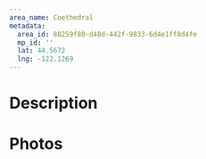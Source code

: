 ```yaml
---
area_name: Coethedral
metadata:
  area_id: 88259f80-d48d-442f-9833-6d4e1ff8d4fe
  mp_id: ''
  lat: 44.5672
  lng: -122.1269
---
```

# Description

# Photos


